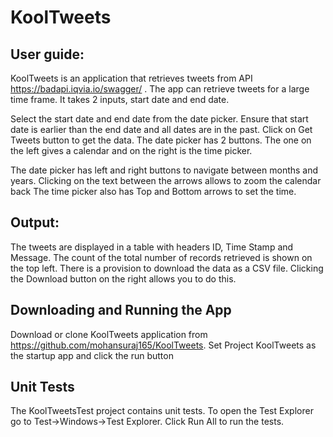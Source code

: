 # KoolTweets

## User guide:
KoolTweets is an application that retrieves tweets from API https://badapi.iqvia.io/swagger/ .
The app can retrieve tweets for a large time frame. 
It takes 2 inputs, start date and end date. 
 
Select the start date and end date from the date picker. Ensure that start date is earlier than the end date and all dates are in the past. Click on Get Tweets button to get the data. 
The date picker has 2 buttons. The one on the left gives a calendar and on the right is the time picker.
 
The date picker has left and right buttons to navigate between months and years. Clicking on the text between the arrows allows to zoom the calendar back
The time picker also has Top and Bottom arrows to set the time. 

## Output:
The tweets are displayed in a table with headers ID, Time Stamp and Message. The count of the total number of records retrieved is shown on the top left. There is a provision to download the data as a CSV file. Clicking the Download button on the right allows you to do this.


## Downloading and Running the App
Download or clone KoolTweets application from https://github.com/mohansuraj165/KoolTweets.
Set Project KoolTweets as the startup app and click the run button  

## Unit Tests
The KoolTweetsTest project contains unit tests. 
To open the Test Explorer go to Test->Windows->Test Explorer. Click Run All to run the tests.
